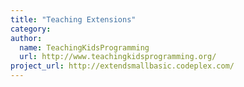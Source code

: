 ```yaml
---
title: "Teaching Extensions"
category: 
author:
  name: TeachingKidsProgramming
  url: http://www.teachingkidsprogramming.org/
project_url: http://extendsmallbasic.codeplex.com/
---
```

